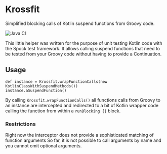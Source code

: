# Krossfit
Simplified blocking calls of Kotlin suspend functions from Groovy code.

![Java CI](https://github.com/tiorthan/krossfit/workflows/Java%20CI/badge.svg)

This little helper was written for the purpose of unit testing Kotlin code with the Spock test framework. It allows
calling suspend functions that need to be tested from your Groovy code without having to provide a Continuation.

## Usage

```
def instance = Krossfit.wrapFunctionCalls(new KotlinClassWithSuspendMethods())
instance.aSuspendFunction()
```

By calling `Krossfit.wrapFunctionCalls()` all functions calls from Groovy to an instance are intercepted and redirected
to a bit of Kotlin wrapper code calling the function from within a `runBlocking {}` block.

### Restrictions
Right now the interceptor does not provide a sophisticated matching of function arguments So far, it is not possible to
call arguments by name and you cannot omit optional arguments.